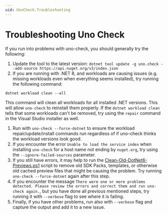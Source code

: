 ```yaml
---
uid: UnoCheck.Troubleshooting
---
```


# Troubleshooting Uno Check

If you run into problems with uno-check, you should generally try the following:

1. Update the tool to the latest version: `dotnet tool update -g uno.check --add-source https://api.nuget.org/v3/index.json`
1. If you are running with .NET 8, and workloads are causing issues (e.g. missing workloads even when everything seems installed), try running the following command:

  ```dotnetcli
  dotnet workload clean --all
  ```

  This command will clean all workloads for all installed .NET versions. This will allow `uno-check` to reinstall them properly.
  If the `dotnet workload clean` tells that some workloads can't be removed, try using the `repair` command in the Visual Studio installer as well.

1. Run with `uno-check --force-dotnet` to ensure the workload repair/update/install commands run regardless of if uno-check thinks the workload versions look good.
1. If you encounter the error `Unable to load the service index` when installing `uno-check` for a host name not ending by `nuget.org`, try using the `--ignore-failed-sources` parameter.
1. If you still have errors, it may help to run the [Clean-Old-DotNet6-Previews.ps1](https://github.com/unoplatform/uno.check/blob/main/Clean-Old-DotNet6-Previews.ps1) script to remove old SDK Packs, templates, or otherwise old cached preview files that might be causing the problem.  Try running `uno-check --force-dotnet` again after this step.
1. If you encounter the message `There were one or more problems detected. Please review the errors and correct them and run uno-check again.`, but you have done all previous mentioned steps, try running it with `--verbose` flag to see where it is failing.
1. Finally, if you have other problems, run also with `--verbose` flag and capture the output and add it to a new issue.
